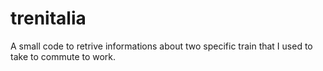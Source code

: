 # trenitalia
A small code to retrive informations about two specific train that I used to take to commute to work. 
